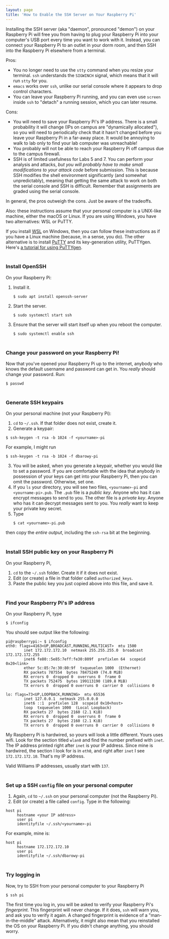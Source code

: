```yaml
---
layout: page
title: 'How to Enable the SSH Server on Your Raspberry Pi'
---
```


<style>
  strong {
    font-size: larger;
    font-variant: small-caps;
    font-weight: bold;
  }
  table {
    border: solid 1px grey;
    border-collapse: collapse;
    border-spacing: 0;
  }
  table thead th {
    background-color: grey;
    border: solid 1px grey;
    color: white;
    padding: 10px;
    text-align: left;
  }
  table tbody td {
    border: solid 1px grey;
    color: #333;
    padding: 10px;
    text-shadow: 1px 1px 1px #fff;
  }
  blockquote {
    margin-left: 2em;
    margin-right: 2em;
  }
  .red {
	color: red;
  }
  .blue {
	color: blue;
  }
  hr.style12 {
	height: 6px;
	background: url(../images/hr-12.png) repeat-x 0 0;
    border: 0;
  }
  b {
    font-family: sans-serif;
	font-weight: 900;
  }
  .center {
	margin: auto;
	width: 100%;
	text-align: center;
  }
</style>

Installing the SSH server (aka "daemon", pronounced "demon") on your Raspberry Pi will free you from having to plug your Raspberry Pi into your computer's USB port every time you want to work with it.  Instead, you can connect your Raspberry Pi to an outlet in your dorm room, and then SSH into the Raspberry Pi elsewhere from a terminal.

Pros:

* You no longer need to use the `stty` command when you resize your terminal.  `ssh` understands the `SIGWINCH` signal, which means that it will run `stty` for you.
* `emacs` works over `ssh`, unlike our serial console where it appears to drop control characters.
* You can leave your Raspberry Pi running, and you can even use `screen` inside `ssh` to "detach" a running session, which you can later resume.

Cons:

* You will need to save your Raspberry Pi's IP address.  There is a small probability it will change (IPs on campus are "dynamically allocated"), so you will need to periodically check that it hasn't changed before you leave your Raspberry Pi in a far-away place.  It would be annoying to walk to lab only to find your lab computer was unreachable!
* You probably will not be able to reach your Raspberry Pi off campus due to the campus firewall.
* SSH is of limited usefulness for Labs 5 and 7.  You can perform your analysis and attacks, _but you will probably have to make small modifications to your attack code_ before submission.  This is because SSH modifies the shell environment significantly (and somewhat unpredictably), meaning that getting the same attack to work on both the serial console and SSH is difficult.  Remember that assignments are graded using the serial console.

In general, the pros outweigh the cons.  Just be aware of the tradeoffs.

Also: these instructions assume that your personal computer is a UNIX-like machine, either the macOS or Linux.  If you are using Windows, you have two alternatives: WSL or PuTTY.

If you install [WSL](https://docs.microsoft.com/en-us/windows/wsl/install) on Windows, then you can follow these instructions as if you have a Linux machine (because, in a sense, you do).  The other alternative is to install [PuTTY](https://www.chiark.greenend.org.uk/~sgtatham/putty/latest.html) and its key-generation utility, PuTTYgen.  Here's [a tutorial for using PuTTYgen](https://www.ssh.com/academy/ssh/putty/windows/puttygen).

<hr class="style12" />

### Install OpenSSH

On your Raspberry Pi:

1. Install it.
   ```
   $ sudo apt install openssh-server
   ```
2. Start the server.
   ```
   $ sudo systemctl start ssh
   ```
3. Ensure that the server will start itself up when you reboot the computer.
   ```
   $ sudo systemctl enable ssh
   ```

<hr class="style12" />

### Change your password on your Raspberry Pi!

Now that you've opened your Raspberry Pi up to the internet, anybody who knows the default username and password can get in.  You _really_ should change your password.  Run:

```
$ passwd
```

<hr class="style12" />

### Generate SSH keypairs

On your personal machine (not your Raspberry Pi):

1. `cd` to `~/.ssh`.  If that folder does not exist, create it.
2. Generate a keypair:
  ```
  $ ssh-keygen -t rsa -b 1024 -f <yourname>-pi
  ```
  For example, I might run
  ```
  $ ssh-keygen -t rsa -b 1024 -f dbarowy-pi
  ```
3. You will be asked, when you generate a keypair, whether you would like to set a password.  If you are comfortable with the idea that anybody in possession of your keys can get into your Raspberry Pi, then you can omit the password.  Otherwise, set one.
4. If you `ls` your directory, you will see two files, `<yourname>-pi` and `<yourname-pi>.pub`.  The `.pub` file is a _public key_.  Anyone who has it can encrypt messages to send to you.  The other file is a _private key_.  Anyone who has it can decrypt messages sent to you.  You _really_ want to keep your private key secret.
5. Type
   ```
   $ cat <yourname>-pi.pub
   ```
  then copy the _entire output_, including the `ssh-rsa` bit at the beginning.

<hr class="style12" />

### Install SSH public key on your Raspberry Pi

On your Raspberry Pi,

1. `cd` to the `~/.ssh` folder.  Create it if it does not exist.
2. Edit (or create) a file in that folder called `authorized_keys`.
3. Paste the public key you just copied above into this file, and save it.

<hr class="style12" />

### Find your Raspberry Pi's IP address

On your Raspberry Pi, type

```
$ ifconfig
```

You should see output like the following:

```
pi@raspberrypi:~ $ ifconfig
eth0: flags=4163<UP,BROADCAST,RUNNING,MULTICAST>  mtu 1500
        inet 172.172.172.10  netmask 255.255.255.0  broadcast 172.172.172.255
        inet6 fe80::5e85:7eff:fe30:809f  prefixlen 64  scopeid 0x20<link>
        ether 5c:85:7e:30:80:9f  txqueuelen 1000  (Ethernet)
        RX packets 787554  bytes 78475249 (74.8 MiB)
        RX errors 0  dropped 0  overruns 0  frame 0
        TX packets 752475  bytes 199113190 (189.8 MiB)
        TX errors 0  dropped 0 overruns 0  carrier 0  collisions 0

lo: flags=73<UP,LOOPBACK,RUNNING>  mtu 65536
        inet 127.0.0.1  netmask 255.0.0.0
        inet6 ::1  prefixlen 128  scopeid 0x10<host>
        loop  txqueuelen 1000  (Local Loopback)
        RX packets 27  bytes 2160 (2.1 KiB)
        RX errors 0  dropped 0  overruns 0  frame 0
        TX packets 27  bytes 2160 (2.1 KiB)
        TX errors 0  dropped 0 overruns 0  carrier 0  collisions 0
```

My Raspberry Pi is hardwired, so yours will look a little different.  Yours uses wifi.  Look for the section titled `wlan0` and find the number prefixed with `inet`.  The IP address printed right after `inet` is your IP address.  Since mine is hardwired, the section I look for is in `eth0`, and right after `inet` I see `172.172.172.10`.  That's my IP address.

Valid Williams IP addresses, usually start with `137`.

<hr class="style12" />

### Set up a SSH `config` file on your personal computer

1. Again, `cd` to `~/.ssh` on your personal computer (not the Raspberry Pi).
2. Edit (or create) a file called `config`.  Type in the following:
  ```
  host pi
       hostname <your IP address>
       user pi
       identityfile ~/.ssh/<yourname>-pi
  ```

  For example, mine is:

  ```
  host pi
       hostname 172.172.172.10
       user pi
       identityfile ~/.ssh/dbarowy-pi
  ```

<hr class="style12" />

### Try logging in

Now, try to SSH from your personal computer to your Raspberry Pi

```
$ ssh pi
```

The first time you log in, you will be asked to verify your Raspberry Pi's _fingerprint_.  This fingerprint will never change.  If it does, `ssh` will warn you, and ask you to verify it again.  A changed fingerprint is evidence of a "man-in-the-middle" attack.  Alternatively, it might also mean that you reinstalled the OS on your Raspberry Pi.  If you didn't change anything, you should worry.

